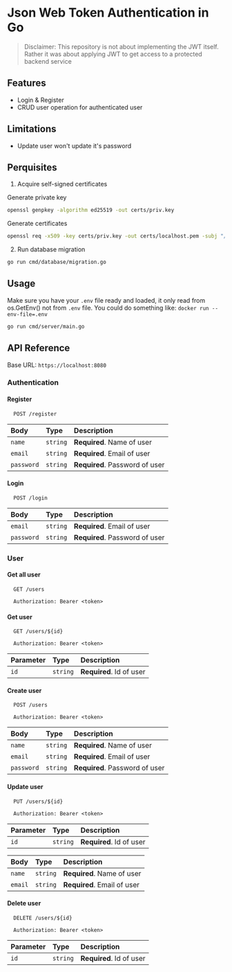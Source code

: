 # Json Web Token Authentication in Go

> Disclaimer: This repository is not about implementing the JWT itself.
> Rather it was about applying JWT to get access to a protected backend service

## Features

- Login & Register
- CRUD user operation for authenticated user

## Limitations

- Update user won't update it's password

## Perquisites

1. Acquire self-signed certificates

Generate private key

```bash
openssl genpkey -algorithm ed25519 -out certs/priv.key
```

Generate certificates

```bash
openssl req -x509 -key certs/priv.key -out certs/localhost.pem -subj "/CN=localhost"
```

2. Run database migration

```bash
go run cmd/database/migration.go
```

## Usage

Make sure you have your `.env` file ready and loaded, it only read from os.GetEnv() not from `.env` file. You could do something like: `docker run --env-file=.env`

```bash
go run cmd/server/main.go
```

## API Reference

Base URL: `https://localhost:8080`

### Authentication

#### Register

```http
  POST /register
```

| Body | Type     | Description                       |
| :-------- | :------- | :-------------------------------- |
| `name`      | `string` | **Required**. Name of user |
| `email`      | `string` | **Required**. Email of user |
| `password`      | `string` | **Required**. Password of user |

#### Login

```http
  POST /login
```

| Body | Type     | Description                       |
| :-------- | :------- | :-------------------------------- |
| `email`      | `string` | **Required**. Email of user |
| `password`      | `string` | **Required**. Password of user |

### User

#### Get all user

```http
  GET /users

  Authorization: Bearer <token>
```

#### Get user

```http
  GET /users/${id}

  Authorization: Bearer <token>
```

| Parameter | Type     | Description                       |
| :-------- | :------- | :-------------------------------- |
| `id`      | `string` | **Required**. Id of user |

#### Create user

```http
  POST /users

  Authorization: Bearer <token>
```

| Body | Type     | Description                       |
| :-------- | :------- | :-------------------------------- |
| `name`      | `string` | **Required**. Name of user |
| `email`      | `string` | **Required**. Email of user |
| `password`      | `string` | **Required**. Password of user |

#### Update user

```http
  PUT /users/${id}

  Authorization: Bearer <token>
```

| Parameter | Type     | Description                       |
| :-------- | :------- | :-------------------------------- |
| `id`      | `string` | **Required**. Id of user |

| Body | Type     | Description                       |
| :-------- | :------- | :-------------------------------- |
| `name`      | `string` | **Required**. Name of user |
| `email`      | `string` | **Required**. Email of user |

#### Delete user

```http
  DELETE /users/${id}

  Authorization: Bearer <token>
```

| Parameter | Type     | Description                       |
| :-------- | :------- | :-------------------------------- |
| `id`      | `string` | **Required**. Id of user |
